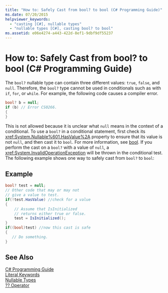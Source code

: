 ```yaml
---
title: "How to: Safely Cast from bool? to bool (C# Programming Guide)"
ms.date: 07/20/2015
helpviewer_keywords: 
  - "casting [C#], nullable types"
  - "nullable types [C#], casting bool? to bool"
ms.assetid: e06e4274-a443-422d-8ef1-9dbf9df55237
---
```

# How to: Safely Cast from bool? to bool (C# Programming Guide)
The `bool?` nullable type can contain three different values: `true`, `false`, and `null`. Therefore, the `bool?` type cannot be used in conditionals such as with `if`, `for`, or `while`. For example, the following code causes a compiler error.  
  
```csharp  
bool? b = null;  
if (b) // Error CS0266.  
{  
}  
```  
  
 This is not allowed because it is unclear what `null` means in the context of a conditional. To use a `bool?` in a conditional statement, first check its <xref:System.Nullable%601.HasValue%2A> property to ensure that its value is not `null`, and then cast it to `bool`. For more information, see [bool](../../../csharp/language-reference/keywords/bool.md). If you perform the cast on a `bool?` with a value of `null`, a <xref:System.InvalidOperationException> will be thrown in the conditional test. The following example shows one way to safely cast from `bool?` to `bool`:  
  
## Example  
  
```csharp  
bool? test = null;  
// Other code that may or may not  
// give a value to test.  
if(!test.HasValue) //check for a value  
{  
    // Assume that IsInitialized  
    // returns either true or false.  
    test = IsInitialized();  
}  
if((bool)test) //now this cast is safe  
{  
   // Do something.  
}  
```  
  
## See Also  
 [C# Programming Guide](../../../csharp/programming-guide/index.md)  
 [Literal Keywords](../../../csharp/language-reference/keywords/literal-keywords.md)  
 [Nullable Types](../../../csharp/programming-guide/nullable-types/index.md)  
 [?? Operator](../../../csharp/language-reference/operators/null-coalescing-operator.md)
